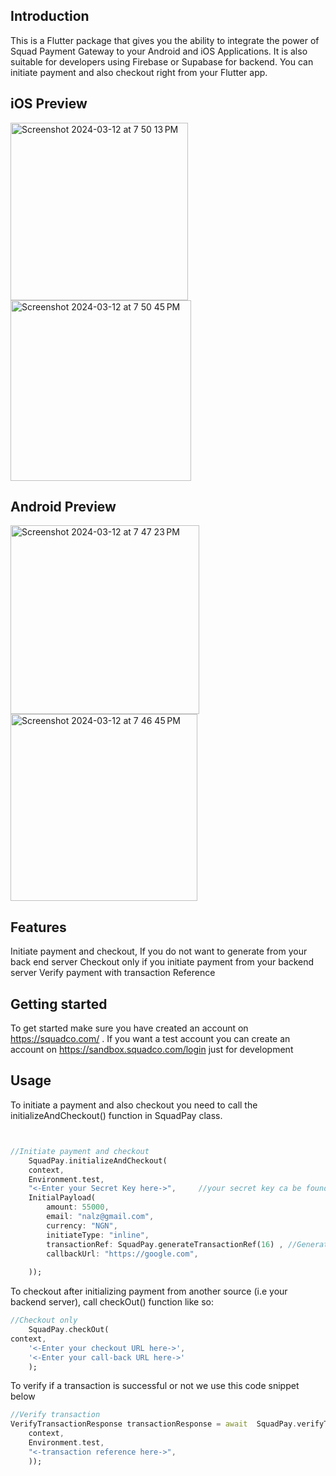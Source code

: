 ## Introduction
This is a Flutter package  that gives you the ability to integrate the
power of Squad Payment Gateway to your Android and iOS Applications. 
It is also suitable for developers using Firebase or Supabase for backend. 
You can initiate payment and also checkout right from your Flutter app.

## iOS Preview
<img width="284" alt="Screenshot 2024-03-12 at 7 50 13 PM" src="https://github.com/Joezzy/flutter_squad_sdk/assets/48259356/01f8cc0c-482c-4799-aa16-88ec44ce8649">
<img width="289" alt="Screenshot 2024-03-12 at 7 50 45 PM" src="https://github.com/Joezzy/flutter_squad_sdk/assets/48259356/c4e75e10-e66f-4d8c-8bd3-e50b044e6122">

## Android Preview
<img width="302" alt="Screenshot 2024-03-12 at 7 47 23 PM" src="https://github.com/Joezzy/flutter_squad_sdk/assets/48259356/da24933b-5ab0-405d-8e55-f55632e80ed6">
<img width="299" alt="Screenshot 2024-03-12 at 7 46 45 PM" src="https://github.com/Joezzy/flutter_squad_sdk/assets/48259356/67707f1b-976c-4c81-af50-89c5263a2631">



## Features

Initiate payment and checkout, If you do not want to generate from your back end server
Checkout only if you initiate payment from your backend server
Verify payment with transaction Reference

## Getting started

To get started make sure you have created an account on https://squadco.com/ . If you want a test account you can create an account on https://sandbox.squadco.com/login just for development

## Usage

To initiate a payment and also checkout you need to call the  initializeAndCheckout() function in SquadPay class.

```dart


//Initiate payment and checkout
    SquadPay.initializeAndCheckout(
    context, 
    Environment.test, 
    "<-Enter your Secret Key here->",     //your secret key ca be found on your squadco.com dashboard
    InitialPayload(
        amount: 55000,
        email: "nalz@gmail.com",
        currency: "NGN",
        initiateType: "inline",
        transactionRef: SquadPay.generateTransactionRef(16) , //Generate random transaction reference
        callbackUrl: "https://google.com",
        
    ));
```


To checkout after initializing payment from another source (i.e your backend server), call checkOut() function like so:

```dart
//Checkout only
    SquadPay.checkOut(
context,
    '<-Enter your checkout URL here->',
    '<-Enter your call-back URL here->'
    );    
```

To verify if a transaction is successful or not we use this code snippet below
```dart
//Verify transaction 
VerifyTransactionResponse transactionResponse = await  SquadPay.verifyTransaction(
    context, 
    Environment.test,
    "<-transaction reference here->",
    ));   
```




